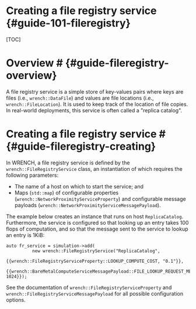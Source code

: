 Creating a file registry service                        {#guide-101-fileregistry}
==========

[TOC]

# Overview #            {#guide-fileregistry-overview}

A file registry service is a simple store of key-values pairs where keys are files (i.e., `wrench::DataFile`) and values are file locations
(i.e., `wrench::FileLocation`).  It is used to keep track of the location of file copies. In real-world deployments, this service
is often called a "replica catalog". 

# Creating a file registry service #        {#guide-fileregistry-creating}

In WRENCH, a file registry service is defined by the
`wrench::FileRegistryService` class, an instantiation of which
requires the following parameters:

- The name of a host on which to start the service; and
- Maps (`std::map`) of configurable properties (`wrench::NetworkProximityServiceProperty`) and configurable message payloads (`wrench::NetworkProximityServiceMessagePayload`).

The example below creates an instance that runs on host
`ReplicaCatalog`. Furthermore, the service is configured so that looking up
an entry takes 100 flops of computation, and so that the message sent to
the service to lookup an entry is 1KiB:

~~~~~~~~~~~~~{.cpp}
auto fr_service = simulation->add(
          new wrench::FileRegistryService("ReplicaCatalog",
                                       {{wrench::FileRegistryServiceProperty::LOOKUP_COMPUTE_COST, "0.1"}},
                                       {{wrench::BareMetalComputeServiceMessagePayload::FILE_LOOKUP_REQUEST_MESSAGE_PAYLOAD, 1024}});
~~~~~~~~~~~~~

See the documentation of `wrench::FileRegistryServiceProperty` and
`wrench::FileRegistryServiceMessagePayload` for all possible configuration
options.



